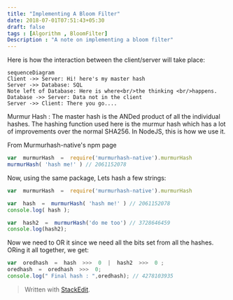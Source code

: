 ```yaml
---
title: "Implementing A Bloom Filter"
date: 2018-07-01T07:51:43+05:30
draft: false
tags : [Algorithm , BloomFilter]
Description : "A note on implementing a bloom filter"
---
```


Here is how the interaction between the client/server will take place:
```mermaid
sequenceDiagram
Client ->> Server: Hi! here's my master hash
Server ->> Database: SQL
Note left of Database: Here is where<br/>the thinking <br/>happens.
Database ->> Server: Data not in the client
Server ->> Client: There you go....
```

Murmur Hash : The master hash is the ANDed product of all the individual hashes. The hashing function used here is the murmur hash which has a lot of improvements over the normal SHA256. In NodeJS, this is how we use it.

From Murmurhash-native's npm page
```javascript
var  murmurHash  =  require('murmurhash-native').murmurHash
murmurHash( 'hash me!' ) // 2061152078
```

Now, using the same package, Lets hash a few strings:
```javascript
var  murmurHash  =  require('murmurhash-native').murmurHash

var  hash  =  murmurHash( 'hash me!' ) // 2061152078
console.log( hash );

var  hash2  =  murmurHash('do me too') // 3728646459
console.log(hash2);
``` 
Now we need to OR it since we need all the bits set from all the hashes. ORing it all together, we get:
```javascript
var  oredhash  =  hash  >>>  0  |  hash2  >>>  0 ;
oredhash  =  oredhash  >>>  0;
console.log(" Final hash : ",oredhash); // 4278103935
```


> Written with [StackEdit](https://stackedit.io/).
<!--stackedit_data:
eyJoaXN0b3J5IjpbLTE5NTcwODI1ODEsLTEwOTI2NjI0MDIsMT
E1MDMzMTIwNCw0MDMxMjMzMjJdfQ==
-->